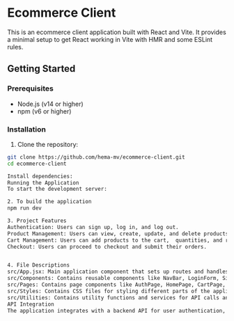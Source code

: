 # Ecommerce Client

This is an ecommerce client application built with React and Vite. It provides a minimal setup to get React working in Vite with HMR and some ESLint rules.


## Getting Started

### Prerequisites

- Node.js (v14 or higher)
- npm (v6 or higher)

### Installation

1. Clone the repository:

```sh
git clone https://github.com/hema-mv/ecommerce-client.git
cd ecommerce-client

Install dependencies:
Running the Application
To start the development server:

2. To build the application
npm run dev

3. Project Features
Authentication: Users can sign up, log in, and log out.
Product Management: Users can view, create, update, and delete products.
Cart Management: Users can add products to the cart,  quantities, and remove items.
Checkout: Users can proceed to checkout and submit their orders.


4. File Descriptions
src/App.jsx: Main application component that sets up routes and handles user authentication state.
src/Components: Contains reusable components like NavBar, LoginForm, SignupForm, and Logout.
src/Pages: Contains page components like AuthPage, HomePage, CartPage, CheckoutPage, ProductPage, and ProductDetailsPage.
src/Styles: Contains CSS files for styling different parts of the application.
src/Utilities: Contains utility functions and services for API calls and user context management.
API Integration
The application integrates with a backend API for user authentication, product management, and cart management. The API base URL is configured in the utility files.
